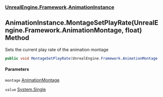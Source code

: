 ### [UnrealEngine.Framework](./UnrealEngine-Framework.md 'UnrealEngine.Framework').[AnimationInstance](./UnrealEngine-Framework-AnimationInstance.md 'UnrealEngine.Framework.AnimationInstance')
## AnimationInstance.MontageSetPlayRate(UnrealEngine.Framework.AnimationMontage, float) Method
Sets the current play rate of the animation montage  
```csharp
public void MontageSetPlayRate(UnrealEngine.Framework.AnimationMontage montage, float value);
```
#### Parameters
<a name='UnrealEngine-Framework-AnimationInstance-MontageSetPlayRate(UnrealEngine-Framework-AnimationMontage_float)-montage'></a>
`montage` [AnimationMontage](./UnrealEngine-Framework-AnimationMontage.md 'UnrealEngine.Framework.AnimationMontage')  
  
<a name='UnrealEngine-Framework-AnimationInstance-MontageSetPlayRate(UnrealEngine-Framework-AnimationMontage_float)-value'></a>
`value` [System.Single](https://docs.microsoft.com/en-us/dotnet/api/System.Single 'System.Single')  
  

